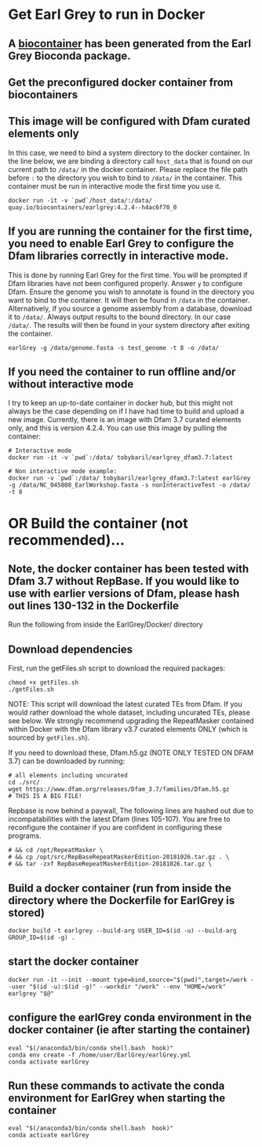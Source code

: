 # Get Earl Grey to run in Docker

## A [biocontainer](https://biocontainers.pro/tools/earlgrey) has been generated from the Earl Grey Bioconda package.

## Get the preconfigured docker container from biocontainers
## This image will be configured with Dfam curated elements only
In this case, we need to bind a system directory to the docker container. In the line below, we are binding a directory call `host_data` that is found on our current path to `/data/` in the docker container. Please replace the file path before `:` to the directory you wish to bind to `/data/` in the container. This container must be run in interactive mode the first time you use it.

```
docker run -it -v `pwd`/host_data/:/data/ quay.io/biocontainers/earlgrey:4.2.4--h4ac6f70_0
```

## If you are running the container for the first time, you need to enable Earl Grey to configure the Dfam libraries correctly in interactive mode.
This is done by running Earl Grey for the first time. You will be prompted if Dfam libraries have not been configured properly. Answer `y` to configure Dfam.
Ensure the genome you wish to annotate is found in the directory you want to bind to the container. It will then be found in `/data` in the container. Alternatively, if you source a genome assembly from a database, download it to `/data/`. Always output results to the bound directory. In our case `/data/`. The results will then be found in your system directory after exiting the container.

```
earlGrey -g /data/genome.fasta -s test_genome -t 8 -o /data/
```

## If you need the container to run offline and/or without interactive mode
I try to keep an up-to-date container in docker hub, but this might not always be the case depending on if I have had time to build and upload a new image. Currently, there is an image with Dfam 3.7 curated elements only, and this is version 4.2.4. You can use this image by pulling the container:

```
# Interactive mode
docker run -it -v `pwd`:/data/ tobybaril/earlgrey_dfam3.7:latest

# Non interactive mode example:
docker run -v `pwd`:/data/ tobybaril/earlgrey_dfam3.7:latest earlGrey -g /data/NC_045808_EarlWorkshop.fasta -s nonInteractiveTest -o /data/ -t 8
```

# OR Build the container (not recommended)...

## Note, the docker container has been tested with Dfam 3.7 without RepBase. If you would like to use with earlier versions of Dfam, please hash out lines 130-132 in the Dockerfile

Run the following from inside the EarlGrey/Docker/ directory

## Download dependencies

First, run the getFiles.sh script to download the required packages:

```
chmod +x getFiles.sh
./getFiles.sh
```

NOTE: This script will download the latest curated TEs from Dfam. If you would rather download the whole dataset, including uncurated TEs, please see below. 
We strongly recommend upgrading the RepeatMasker contained within Docker with the Dfam library v3.7 curated elements ONLY (which is sourced by `getFiles.sh`).

If you need to download these,
Dfam.h5.gz (NOTE ONLY TESTED ON DFAM 3.7) can be downloaded by running:

```
# all elements including uncurated
cd ./src/
wget https://www.dfam.org/releases/Dfam_3.7/families/Dfam.h5.gz 
# THIS IS A BIG FILE!
```

Repbase is now behind a paywall, The following lines are hashed out due to incompatabilities with the latest Dfam (lines 105-107). You are free to reconfigure the container if you are confident in configuring these programs.
```
# && cd /opt/RepeatMasker \
# && cp /opt/src/RepBaseRepeatMaskerEdition-20181026.tar.gz . \
# && tar -zxf RepBaseRepeatMaskerEdition-20181026.tar.gz \
```

## Build a docker container (run from inside the directory where the Dockerfile for EarlGrey is stored)
```
docker build -t earlgrey --build-arg USER_ID=$(id -u) --build-arg GROUP_ID=$(id -g) .
```

## start the docker container

```
docker run -it --init --mount type=bind,source="$(pwd)",target=/work --user "$(id -u):$(id -g)" --workdir "/work" --env "HOME=/work" earlgrey "$@"
```

## configure the earlGrey conda environment in the docker container (ie after starting the container)
```
eval "$(/anaconda3/bin/conda shell.bash  hook)"
conda env create -f /home/user/EarlGrey/earlGrey.yml
conda activate earlGrey
```
## Run these commands to activate the conda environment for EarlGrey when starting the container

```
eval "$(/anaconda3/bin/conda shell.bash  hook)"
conda activate earlGrey
```


